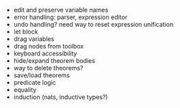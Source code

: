 * edit and preserve variable names
* error handling: parser, expression editor
* undo handling? need way to reset expression unification
* let block
* drag variables
* drag nodes from toolbox
* keyboard accessibility
* hide/expand theorem bodies
* way to delete theorems?
* save/load theorems
* predicate logic
* equality
* induction (nats, inductive types?)